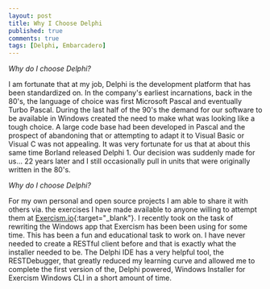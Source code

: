 ```yaml
---
layout: post
title: Why I Choose Delphi
published: true
comments: true
tags: [Delphi, Embarcadero]
---
```


*Why do I choose Delphi?*

I am fortunate that at my job, Delphi is the development platform that has been standardized on.  In the company's earliest incarnations, back in the 80's, the language of choice was first Microsoft Pascal and eventually Turbo Pascal.  During the last half of the 90's the demand for our software to be available in Windows created the need to make what was looking like a tough choice.  A large code base had been developed in Pascal and the prospect of abandoning that or attempting to adapt it to Visual Basic or Visual C was not appealing.  It was very fortunate for us that at about this same time Borland released Delphi 1.  Our decision was suddenly made for us... 22 years later and I still occasionally pull in units that were originally written in the 80's.

*Why do I choose Delphi?*

For my own personal and open source projects I am able to share it with others via. the exercises I have made available to anyone willing to attempt them at [Exercism.io](http://exercism.io){:target="_blank"}.  I recently took on the task of rewriting the Windows app that Exercism has been been using for some time.  This has been a fun and educational task to work on.  I have never needed to create a RESTful client before and that is exactly what the installer needed to be.  The Delphi IDE has a very helpful tool, the RESTDebugger, that greatly reduced my learning curve and allowed me to complete the first version of the, Delphi powered, Windows Installer for Exercism Windows CLI in a short amount of time. 

